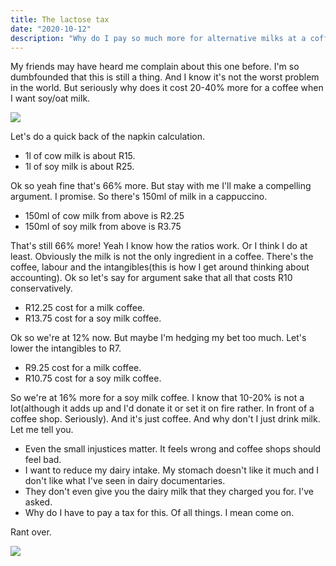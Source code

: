 ```yaml
---
title: The lactose tax
date: "2020-10-12"
description: "Why do I pay so much more for alternative milks at a coffee shop?"
---
```


My friends may have heard me complain about this one before. I'm so dumbfounded that this is still a thing. And I know it's not the worst problem in the world. But seriously why does it cost 20-40% more for a coffee when I want soy/oat milk.

![](https://media.giphy.com/media/sh3J3YR2emQkE/giphy.gif)

Let's do a quick back of the napkin calculation.

- 1l of cow milk is about R15.
- 1l of soy milk is about R25.

Ok so yeah fine that's 66% more. But stay with me I'll make a compelling argument. I promise. So there's 150ml of milk in a cappuccino.

- 150ml of cow milk from above is R2.25
- 150ml of soy milk from above is R3.75

That's still 66% more! Yeah I know how the ratios work. Or I think I do at least. Obviously the milk is not the only ingredient in a coffee. There's the coffee, labour and the intangibles(this is how I get around thinking about accounting). Ok so let's say for argument sake that all that costs R10 conservatively.

- R12.25 cost for a milk coffee.
- R13.75 cost for a soy milk coffee.

Ok so we're at 12% now. But maybe I'm hedging my bet too much. Let's lower the intangibles to R7.

- R9.25 cost for a milk coffee.
- R10.75 cost for a soy milk coffee.

So we're at 16% more for a soy milk coffee. I know that 10-20% is not a lot(although it adds up and I'd donate it or set it on fire rather. In front of a coffee shop. Seriously). And it's just coffee. And why don't I just drink milk. Let me tell you.

- Even the small injustices matter. It feels wrong and coffee shops should feel bad.
- I want to reduce my dairy intake. My stomach doesn't like it much and I don't like what I've seen in dairy documentaries.
- They don't even give you the dairy milk that they charged you for. I've asked.
- Why do I have to pay a tax for this. Of all things. I mean come on.

Rant over.

![](https://media.giphy.com/media/VeNnR1i8e04fv56JWH/giphy.gif)